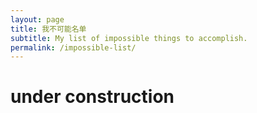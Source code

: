 ```yaml
---
layout: page
title: 我不可能名单
subtitle: My list of impossible things to accomplish.
permalink: /impossible-list/
---
```


<h1>under construction</h1>
